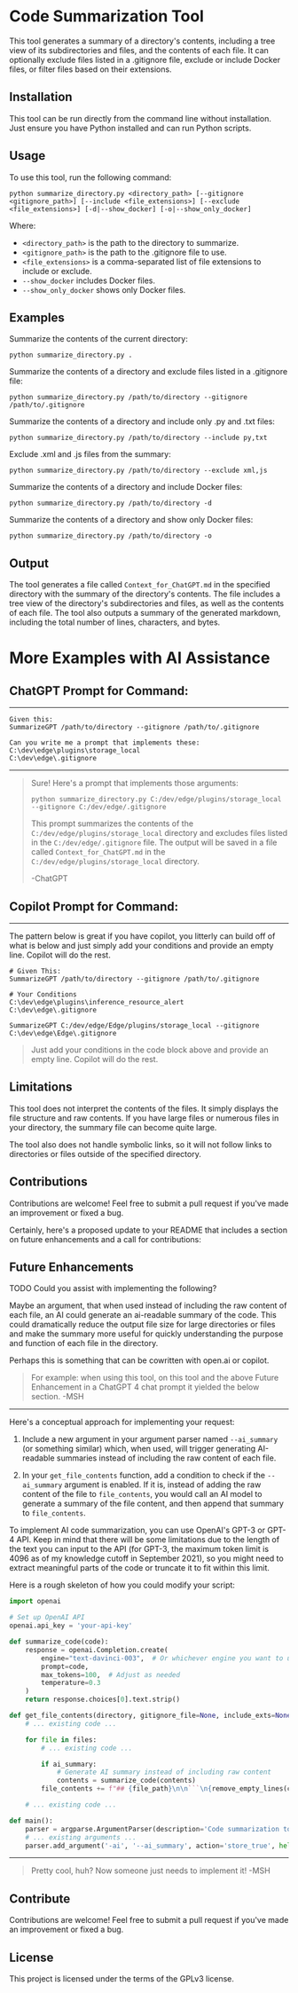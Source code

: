 # Code Summarization Tool

This tool generates a summary of a directory's contents, including a tree view of its subdirectories and files, and the contents of each file. It can optionally exclude files listed in a .gitignore file, exclude or include Docker files, or filter files based on their extensions.

## Installation

This tool can be run directly from the command line without installation. Just ensure you have Python installed and can run Python scripts.

## Usage

To use this tool, run the following command:

```
python summarize_directory.py <directory_path> [--gitignore <gitignore_path>] [--include <file_extensions>] [--exclude <file_extensions>] [-d|--show_docker] [-o|--show_only_docker]
```

Where:

* `<directory_path>` is the path to the directory to summarize.
* `<gitignore_path>` is the path to the .gitignore file to use.
* `<file_extensions>` is a comma-separated list of file extensions to include or exclude.
* `--show_docker` includes Docker files.
* `--show_only_docker` shows only Docker files.

## Examples

Summarize the contents of the current directory:

```
python summarize_directory.py .
```

Summarize the contents of a directory and exclude files listed in a .gitignore file:

```
python summarize_directory.py /path/to/directory --gitignore /path/to/.gitignore
```

Summarize the contents of a directory and include only .py and .txt files:

```
python summarize_directory.py /path/to/directory --include py,txt
```

Exclude .xml and .js files from the summary:

```
python summarize_directory.py /path/to/directory --exclude xml,js
```

Summarize the contents of a directory and include Docker files:

```
python summarize_directory.py /path/to/directory -d
```

Summarize the contents of a directory and show only Docker files:

```
python summarize_directory.py /path/to/directory -o
```

## Output

The tool generates a file called `Context_for_ChatGPT.md` in the specified directory with the summary of the directory's contents. The file includes a tree view of the directory's subdirectories and files, as well as the contents of each file. The tool also outputs a summary of the generated markdown, including the total number of lines, characters, and bytes.

# More Examples with AI Assistance

## ChatGPT Prompt for Command:
-------
```
Given this:
SummarizeGPT /path/to/directory --gitignore /path/to/.gitignore

Can you write me a prompt that implements these:
C:\dev\edge\plugins\storage_local
C:\dev\edge\.gitignore
```
-------
> Sure! Here's a prompt that implements those arguments:
> 
> ```
> python summarize_directory.py C:/dev/edge/plugins/storage_local --gitignore C:/dev/edge/.gitignore
> ```
> 
> This prompt summarizes the contents of the `C:/dev/edge/plugins/storage_local` directory and excludes files listed in the `C:/dev/edge/.gitignore` file. The output will be saved in a file called `Context_for_ChatGPT.md` in the `C:/dev/edge/plugins/storage_local` directory.
> 
> -ChatGPT

## Copilot Prompt for Command:
-------
The pattern below is great if you have copilot, you litterly can build off of what is below and just simply add your conditions and provide an empty line.  Copilot will do the rest.
```
# Given This:
SummarizeGPT /path/to/directory --gitignore /path/to/.gitignore

# Your Conditions
C:\dev\edge\plugins\inference_resource_alert
C:\dev\edge\.gitignore

SummarizeGPT C:/dev/edge/Edge/plugins/storage_local --gitignore C:\dev\edge\Edge\.gitignore
```

> Just add your conditions in the code block above and provide an empty line.  Copilot will do the rest.

## Limitations

This tool does not interpret the contents of the files. It simply displays the file structure and raw contents. If you have large files or numerous files in your directory, the summary file can become quite large. 

The tool also does not handle symbolic links, so it will not follow links to directories or files outside of the specified directory. 

## Contributions

Contributions are welcome! Feel free to submit a pull request if you've made an improvement or fixed a bug.

Certainly, here's a proposed update to your README that includes a section on future enhancements and a call for contributions:

## Future Enhancements

TODO Could you assist with implementing the following?

Maybe an argument, that when used instead of including the raw content of each file, an AI could generate an ai-readable summary of the code. This could dramatically reduce the output file size for large directories or files and make the summary more useful for quickly understanding the purpose and function of each file in the directory.

Perhaps this is something that can be cowritten with open.ai or copilot.

> For example: when using this tool, on this tool and the above Future Enhancement in a ChatGPT 4 chat prompt it yielded the below section. -MSH

-------

Here's a conceptual approach for implementing your request:

1. Include a new argument in your argument parser named `--ai_summary` (or something similar) which, when used, will trigger generating AI-readable summaries instead of including the raw content of each file.

2. In your `get_file_contents` function, add a condition to check if the `--ai_summary` argument is enabled. If it is, instead of adding the raw content of the file to `file_contents`, you would call an AI model to generate a summary of the file content, and then append that summary to `file_contents`.

To implement AI code summarization, you can use OpenAI's GPT-3 or GPT-4 API. Keep in mind that there will be some limitations due to the length of the text you can input to the API (for GPT-3, the maximum token limit is 4096 as of my knowledge cutoff in September 2021), so you might need to extract meaningful parts of the code or truncate it to fit within this limit.

Here is a rough skeleton of how you could modify your script:

```python
import openai

# Set up OpenAI API
openai.api_key = 'your-api-key'

def summarize_code(code):
    response = openai.Completion.create(
        engine="text-davinci-003",  # Or whichever engine you want to use
        prompt=code,
        max_tokens=100,  # Adjust as needed
        temperature=0.3
    )
    return response.choices[0].text.strip()

def get_file_contents(directory, gitignore_file=None, include_exts=None, exclude_exts=None, show_docker=False, show_only_docker=False, ai_summary=False):
    # ... existing code ...

    for file in files:
        # ... existing code ...

        if ai_summary:
            # Generate AI summary instead of including raw content
            contents = summarize_code(contents)
        file_contents += f"## {file_path}\n\n```\n{remove_empty_lines(contents)}\n```\n\n"

    # ... existing code ...

def main():
    parser = argparse.ArgumentParser(description='Code summarization tool.')
    # ... existing arguments ...
    parser.add_argument('-ai', '--ai_summary', action='store_true', help='Generate AI summary of
```
---

> Pretty cool, huh? Now someone just needs to implement it! -MSH

## Contribute

Contributions are welcome! Feel free to submit a pull request if you've made an improvement or fixed a bug.

## License

This project is licensed under the terms of the GPLv3 license.